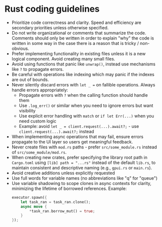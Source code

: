 # Rust coding guidelines

* Prioritize code correctness and clarity. Speed and efficiency are secondary priorities unless otherwise specified.
* Do not write organizational or comments that summarize the code. Comments should only be written in order to explain "why" the code is written in some way in the case there is a reason that is tricky / non-obvious.
* Prefer implementing functionality in existing files unless it is a new logical component. Avoid creating many small files.
* Avoid using functions that panic like `unwrap()`, instead use mechanisms like `?` to propagate errors.
* Be careful with operations like indexing which may panic if the indexes are out of bounds.
* Never silently discard errors with `let _ =` on fallible operations. Always handle errors appropriately:
  - Propagate errors with `?` when the calling function should handle them
  - Use `.log_err()` or similar when you need to ignore errors but want visibility
  - Use explicit error handling with `match` or `if let Err(...)` when you need custom logic
  - Example: avoid `let _ = client.request(...).await?;` - use `client.request(...).await?;` instead
* When implementing async operations that may fail, ensure errors propagate to the UI layer so users get meaningful feedback.
* Never create files with `mod.rs` paths - prefer `src/some_module.rs` instead of `src/some_module/mod.rs`.
* When creating new crates, prefer specifying the library root path in `Cargo.toml` using `[lib] path = "...rs"` instead of the default `lib.rs`, to maintain consistent and descriptive naming (e.g., `gpui.rs` or `main.rs`).
* Avoid creative additions unless explicitly requested
* Use full words for variable names (no abbreviations like "q" for "queue")
* Use variable shadowing to scope clones in async contexts for clarity, minimizing the lifetime of borrowed references.
  Example:
  ```rust
  executor.spawn({
      let task_ran = task_ran.clone();
      async move {
          *task_ran.borrow_mut() = true;
      }
  });
  ```
